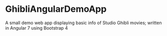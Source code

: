 # GhibliAngularDemoApp
A small demo web app displaying basic info of Studio Ghibli movies; written in Angular 7 using Bootstrap 4
